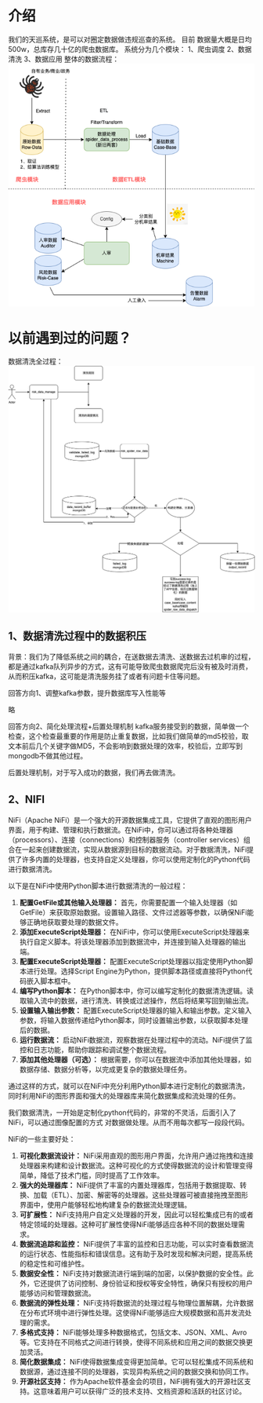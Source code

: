 

# 介绍

我们的天巡系统，是可以对圈定数据做违规巡查的系统。
目前 数据量大概是日均500w，总库存几十亿的爬虫数据库。
系统分为几个模块：
1、爬虫调度
2、数据清洗
3、数据应用
整体的数据流程：
![对天巡设计的理解-数据抓取全流程.drawio.png](images%2F%E5%AF%B9%E5%A4%A9%E5%B7%A1%E8%AE%BE%E8%AE%A1%E7%9A%84%E7%90%86%E8%A7%A3-%E6%95%B0%E6%8D%AE%E6%8A%93%E5%8F%96%E5%85%A8%E6%B5%81%E7%A8%8B.drawio.png)

# 以前遇到过的问题？
数据清洗全过程：
![天巡数据清洗流程.drawio.png](images%2F%E5%A4%A9%E5%B7%A1%E6%95%B0%E6%8D%AE%E6%B8%85%E6%B4%97%E6%B5%81%E7%A8%8B.drawio.png)


## 1、数据清洗过程中的数据积压

背景：我们为了降低系统之间的耦合，在送数据去清洗、送数据去过机审的过程，都是通过kafka队列异步的方式，这有可能导致爬虫数据爬完后没有被及时消费，从而积压kafka，这可能是清洗服务挂了或者有问题卡住等问题。

回答方向1、调整kafka参数，提升数据库写入性能等

略

回答方向2、简化处理流程+后置处理机制
kafka服务接受到的数据，简单做一个检查，这个检查最重要的作用是防止重复数据，比如我们做简单的md5校验，取文本前后几个关键字做MD5，不会影响到数据处理的效率，校验后，立即写到mongodb不做其他过程。

后置处理机制，对于写入成功的数据，我们再去做清洗。



## 2、NIFI

NiFi（Apache NiFi）是一个强大的开源数据集成工具，它提供了直观的图形用户界面，用于构建、管理和执行数据流。在NiFi中，你可以通过将各种处理器（processors）、连接（connections）和控制器服务（controller services）组合在一起来创建数据流，实现从数据源到目标的数据流动。对于数据清洗，NiFi提供了许多内置的处理器，也支持自定义处理器，你可以使用定制化的Python代码进行数据清洗。

以下是在NiFi中使用Python脚本进行数据清洗的一般过程：

1. **配置GetFile或其他输入处理器：** 首先，你需要配置一个输入处理器（如GetFile）来获取原始数据。设置输入路径、文件过滤器等参数，以确保NiFi能够正确地获取要处理的数据文件。
2. **添加ExecuteScript处理器：** 在NiFi中，你可以使用ExecuteScript处理器来执行自定义脚本。将该处理器添加到数据流中，并连接到输入处理器的输出端。
3. **配置ExecuteScript处理器：** 配置ExecuteScript处理器以指定使用Python脚本进行处理。选择Script Engine为Python，提供脚本路径或直接将Python代码嵌入脚本框中。
4. **编写Python脚本：** 在Python脚本中，你可以编写定制化的数据清洗逻辑。读取输入流中的数据，进行清洗、转换或过滤操作，然后将结果写回到输出流。
5. **设置输入输出参数：** 配置ExecuteScript处理器的输入和输出参数。定义输入参数，将输入数据传递给Python脚本，同时设置输出参数，以获取脚本处理后的数据。
6. **运行数据流：** 启动NiFi数据流，观察数据在处理过程中的流动。NiFi提供了监控和日志功能，帮助你跟踪和调试整个数据流程。
7. **添加其他处理器（可选）：** 根据需要，你可以在数据流中添加其他处理器，如数据存储、数据分析等，以完成更复杂的数据处理任务。

通过这样的方式，就可以在NiFi中充分利用Python脚本进行定制化的数据清洗，同时利用NiFi的图形界面和强大的处理器库来简化数据集成和流处理的任务。





我们数据清洗，一开始是定制化python代码的，非常的不灵活，后面引入了NiFi，可以通过图像配置的方式 对数据做处理。从而不用每次都写一段段代码。

NiFi的一些主要好处：

1. **可视化数据流设计：** NiFi采用直观的图形用户界面，允许用户通过拖拽和连接处理器来构建和设计数据流。这种可视化的方式使得数据流的设计和管理变得简单，降低了技术门槛，同时提高了工作效率。
2. **强大的处理器库：** NiFi提供了丰富的内置处理器库，包括用于数据提取、转换、加载（ETL）、加密、解密等的处理器。这些处理器可被直接拖拽至图形界面中，使用户能够轻松地构建复杂的数据流处理逻辑。
3. **可扩展性：** NiFi支持用户自定义处理器的开发，因此可以轻松集成已有的或者特定领域的处理器。这种可扩展性使得NiFi能够适应各种不同的数据处理需求。
4. **数据流追踪和监控：** NiFi提供了丰富的监控和日志功能，可以实时查看数据流的运行状态、性能指标和错误信息。这有助于及时发现和解决问题，提高系统的稳定性和可维护性。
5. **数据安全性：** NiFi支持对数据流进行端到端的加密，以保护数据的安全性。此外，它还提供了访问控制、身份验证和授权等安全特性，确保只有授权的用户能够访问和管理数据流。
6. **数据流的弹性处理：** NiFi支持将数据流的处理过程与物理位置解耦，允许数据在分布式环境中进行弹性处理。这使得NiFi能够适应大规模数据和高并发流处理的需求。
7. **多格式支持：** NiFi能够处理多种数据格式，包括文本、JSON、XML、Avro等。它支持在不同格式之间进行转换，使得不同系统和应用之间的数据交换更加灵活。
8. **简化数据集成：** NiFi使得数据集成变得更加简单。它可以轻松集成不同系统和数据源，通过连接不同的处理器，实现异构系统之间的数据交换和协同工作。
9. **开源社区支持：** 作为Apache软件基金会的项目，NiFi拥有强大的开源社区支持。这意味着用户可以获得广泛的技术支持、文档资源和活跃的社区讨论。